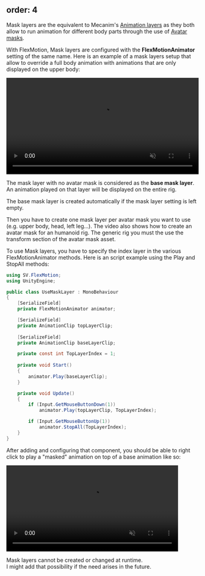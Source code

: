 order: 4
---

Mask layers are the equivalent to Mecanim's [Animation layers](https://docs.unity3d.com/Manual/AnimationLayers.html) 
as they both allow to run animation for different body parts through the use of [Avatar masks](https://docs.unity3d.com/Manual/class-AvatarMask.html). 

With FlexMotion, Mask layers are configured with the **FlexMotionAnimator** setting of the same name. 
Here is an example of a mask layers setup that allow to override a full body animation with animations that are only displayed on the upper body:

<div Class="text-center">
    <video controls autoplay muted loop src="/img/documentation/use-mask-layers-config.webm" Width="100%"></video>
</div>

The mask layer with no avatar mask is considered as the **base mask layer**. An animation played on that layer will be displayed on the entire rig.

<?# Callout Type="info" Title="📝 Notice" ?>
The base mask layer is created automatically if the mask layer setting is left empty.
<?#/ Callout ?>

Then you have to create one mask layer per avatar mask you want to use (e.g. upper body, head, left leg...). 
The video also shows how to create an avatar mask for an humanoid rig. 
The generic rig you must the use the transform section of the avatar mask asset.

To use Mask layers, you have to specify the index layer in the various FlexMotionAnimator methods.
Here is an script example using the Play and StopAll methods:

```csharp
using SV.FlexMotion;
using UnityEngine;

public class UseMaskLayer : MonoBehaviour
{
    [SerializeField]
    private FlexMotionAnimator animator;

    [SerializeField]
    private AnimationClip topLayerClip;
    
    [SerializeField]
    private AnimationClip baseLayerClip;

    private const int TopLayerIndex = 1;
    
    private void Start()
    {
        animator.Play(baseLayerClip);
    }

    private void Update()
    {
        if (Input.GetMouseButtonDown(1))
            animator.Play(topLayerClip, TopLayerIndex);

        if (Input.GetMouseButtonUp(1))
            animator.StopAll(TopLayerIndex);
    }
}
```

After adding and configuring that component, you should be able to right click to play a "masked" animation on top of a base animation like so:

<div Class="text-center">
    <video controls autoplay muted loop src="/img/documentation/use-mask-layers-result.webm" width="450px"></video>
</div>

<?# Callout Type="info" Title="📝 Notice" ?>
Mask layers cannot be created or changed at runtime.</br>
I might add that possibility if the need arises in the future.
<?#/ Callout ?>